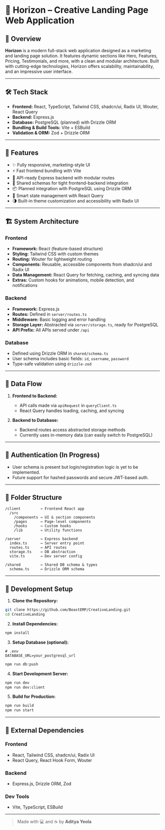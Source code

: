# 🚀 Horizon – Creative Landing Page Web Application

## 📌 Overview

**Horizon** is a modern full-stack web application designed as a marketing and landing page solution. It features dynamic sections like Hero, Features, Pricing, Testimonials, and more, with a clean and modular architecture. Built with cutting-edge technologies, Horizon offers scalability, maintainability, and an impressive user interface.

---

## 🛠 Tech Stack

- **Frontend:** React, TypeScript, Tailwind CSS, shadcn/ui, Radix UI, Wouter, React Query
- **Backend:** Express.js
- **Database:** PostgreSQL (planned) with Drizzle ORM
- **Bundling & Build Tools:** Vite + ESBuild
- **Validation & ORM:** Zod + Drizzle ORM

---

## 🧠 Features

- ✨ Fully responsive, marketing-style UI
- ⚡ Fast frontend bundling with Vite
- 🔌 API-ready Express backend with modular routes
- 🧩 Shared schemas for tight frontend-backend integration
- 📦 Planned integration with PostgreSQL using Drizzle ORM
- 🧠 Smart state management with React Query
- 🌗 Built-in theme customization and accessibility with Radix UI

---

## 🏗️ System Architecture

### Frontend

- **Framework:** React (feature-based structure)
- **Styling:** Tailwind CSS with custom themes
- **Routing:** Wouter for lightweight routing
- **Components:** Reusable, accessible components from shadcn/ui and Radix UI
- **Data Management:** React Query for fetching, caching, and syncing data
- **Extras:** Custom hooks for animations, mobile detection, and notifications

### Backend

- **Framework:** Express.js
- **Routes:** Defined in `server/routes.ts`
- **Middleware:** Basic logging and error handling
- **Storage Layer:** Abstracted via `server/storage.ts`, ready for PostgreSQL
- **API Prefix:** All APIs served under `/api`

### Database

- Defined using Drizzle ORM in `shared/schema.ts`
- User schema includes basic fields: `id`, `username`, `password`
- Type-safe validation using `drizzle-zod`

---

## 🔄 Data Flow

1. **Frontend to Backend:**
   - API calls made via `apiRequest` in `queryClient.ts`
   - React Query handles loading, caching, and syncing

2. **Backend to Database:**
   - Backend routes access abstracted storage methods
   - Currently uses in-memory data (can easily switch to PostgreSQL)

---

## 🔐 Authentication (In Progress)

- User schema is present but login/registration logic is yet to be implemented.
- Future support for hashed passwords and secure JWT-based auth.

---

## 📁 Folder Structure

```
/client         → Frontend React app  
  /src  
    /components → UI & section components  
    /pages      → Page-level components  
    /hooks      → Custom hooks  
    /lib        → Utility functions  

/server         → Express backend  
  index.ts      → Server entry point  
  routes.ts     → API routes  
  storage.ts    → DB abstraction  
  vite.ts       → Dev server config  

/shared         → Shared DB schema & types  
  schema.ts     → Drizzle ORM schema  
```

---

## 🧪 Development Setup

1. **Clone the Repository:**
```bash
git clone https://github.com/BeastEMP/CreativeLanding.git
cd CreativeLanding
```

2. **Install Dependencies:**
```bash
npm install
```

3. **Setup Database (optional):**
```env
# .env
DATABASE_URL=your_postgresql_url
```
```bash
npm run db:push
```

4. **Start Development Server:**
```bash
npm run dev
npm run dev:client
```

5. **Build for Production:**
```bash
npm run build
npm run start
```

---

## 🧩 External Dependencies

### Frontend
- React, Tailwind CSS, shadcn/ui, Radix UI
- React Query, React Hook Form, Wouter

### Backend
- Express.js, Drizzle ORM, Zod

### Dev Tools
- Vite, TypeScript, ESBuild

---

> Made with 💻 and ☕ by **Aditya Yeola**
